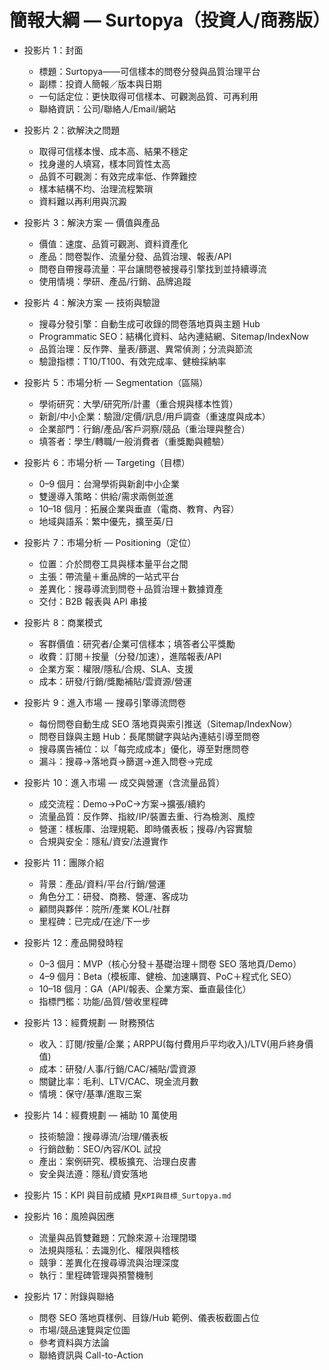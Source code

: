 # 簡報大綱 — Surtopya（投資人/商務版）

- 投影片 1：封面
  - 標題：Surtopya——可信樣本的問卷分發與品質治理平台
  - 副標：投資人簡報／版本與日期
  - 一句話定位：更快取得可信樣本、可觀測品質、可再利用
  - 聯絡資訊：公司/聯絡人/Email/網站

- 投影片 2：欲解決之問題
  - 取得可信樣本慢、成本高、結果不穩定
  - 找身邊的人填寫，樣本同質性太高
  - 品質不可觀測：有效完成率低、作弊難控
  - 樣本結構不均、治理流程繁瑣
  - 資料難以再利用與沉澱

- 投影片 3：解決方案 — 價值與產品
  - 價值：速度、品質可觀測、資料資產化
  - 產品：問卷製作、流量分發、品質治理、報表/API
  - 問卷自帶搜尋流量：平台讓問卷被搜尋引擎找到並持續導流
  - 使用情境：學研、產品/行銷、品牌追蹤

- 投影片 4：解決方案 — 技術與驗證
  - 搜尋分發引擎：自動生成可收錄的問卷落地頁與主題 Hub
  - Programmatic SEO：結構化資料、站內連結網、Sitemap/IndexNow
  - 品質治理：反作弊、量表/篩選、異常偵測；分流與節流
  - 驗證指標：T10/T100、有效完成率、健檢採納率

- 投影片 5：市場分析 — Segmentation（區隔）
  - 學術研究：大學/研究所/計畫（重合規與樣本性質）
  - 新創/中小企業：驗證/定價/訊息/用戶調查（重速度與成本）
  - 企業部門：行銷/產品/客戶洞察/競品（重治理與整合）
  - 填答者：學生/轉職/一般消費者（重獎勵與體驗）

- 投影片 6：市場分析 — Targeting（目標）
  - 0–9 個月：台灣學術與新創中小企業
  - 雙邊導入策略：供給/需求兩側並進
  - 10–18 個月：拓展企業與垂直（電商、教育、內容）
  - 地域與語系：繁中優先，擴至英/日

- 投影片 7：市場分析 — Positioning（定位）
  - 位置：介於問卷工具與樣本量平台之間
  - 主張：帶流量＋重品牌的一站式平台
  - 差異化：搜尋導流到問卷＋品質治理＋數據資產
  - 交付：B2B 報表與 API 串接

- 投影片 8：商業模式
  - 客群價值：研究者/企業可信樣本；填答者公平獎勵
  - 收費：訂閱＋按量（分發/加速），進階報表/API
  - 企業方案：權限/隱私/合規、SLA、支援
  - 成本：研發/行銷/獎勵補貼/雲資源/營運

- 投影片 9：進入市場 — 搜尋引擎導流問卷
  - 每份問卷自動生成 SEO 落地頁與索引推送（Sitemap/IndexNow）
  - 問卷目錄與主題 Hub：長尾關鍵字與站內連結引導至問卷
  - 搜尋廣告補位：以「每完成成本」優化，導至對應問卷
  - 漏斗：搜尋→落地頁→篩選→進入問卷→完成

- 投影片 10：進入市場 — 成交與營運（含流量品質）
  - 成交流程：Demo→PoC→方案→擴張/續約
  - 流量品質：反作弊、指紋/IP/裝置去重、行為檢測、風控
  - 營運：樣板庫、治理規範、即時儀表板；搜尋/內容實驗
  - 合規與安全：隱私/資安/法遵實作

- 投影片 11：團隊介紹
  - 背景：產品/資料/平台/行銷/營運
  - 角色分工：研發、商務、營運、客成功
  - 顧問與夥伴：院所/產業 KOL/社群
  - 里程碑：已完成/在途/下一步

- 投影片 12：產品開發時程
  - 0–3 個月：MVP（核心分發＋基礎治理＋問卷 SEO 落地頁/Demo）
  - 4–9 個月：Beta（模板庫、健檢、加速購買、PoC＋程式化 SEO）
  - 10–18 個月：GA（API/報表、企業方案、垂直最佳化）
  - 指標門檻：功能/品質/營收里程碑

- 投影片 13：經費規劃 — 財務預估
  - 收入：訂閱/按量/企業；ARPPU(每付費用戶平均收入)/LTV(用戶終身價值)
  - 成本：研發/人事/行銷/CAC/補貼/雲資源
  - 關鍵比率：毛利、LTV/CAC、現金流月數
  - 情境：保守/基準/進取三案

- 投影片 14：經費規劃 — 補助 10 萬使用
  - 技術驗證：搜尋導流/治理/儀表板
  - 行銷啟動：SEO/內容/KOL 試投
  - 產出：案例研究、模板擴充、治理白皮書
  - 安全與法遵：隱私/資安落地

- 投影片 15：KPI 與目前成績
  見`KPI與目標_Surtopya.md`

- 投影片 16：風險與因應
  - 流量與品質雙難題：冗餘來源＋治理閉環
  - 法規與隱私：去識別化、權限與稽核
  - 競爭：差異化在搜尋導流與治理深度
  - 執行：里程碑管理與預警機制

- 投影片 17：附錄與聯絡
  - 問卷 SEO 落地頁樣例、目錄/Hub 範例、儀表板截圖占位
  - 市場/競品速覽與定位圖
  - 參考資料與方法論
  - 聯絡資訊與 Call-to-Action
